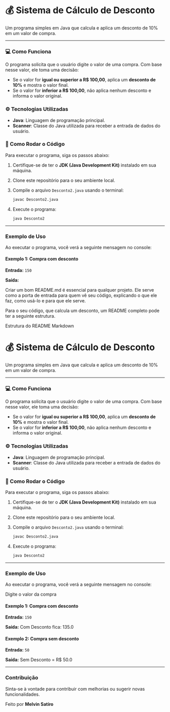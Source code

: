 # 💰 Sistema de Cálculo de Desconto

Um programa simples em Java que calcula e aplica um desconto de 10% em um valor de compra.

---

### 💻 Como Funciona

O programa solicita que o usuário digite o valor de uma compra. Com base nesse valor, ele toma uma decisão:

* Se o valor for **igual ou superior a R$ 100,00**, aplica um **desconto de 10%** e mostra o valor final.
* Se o valor for **inferior a R$ 100,00**, não aplica nenhum desconto e informa o valor original.

### ⚙️ Tecnologias Utilizadas

* **Java**: Linguagem de programação principal.
* **Scanner**: Classe do Java utilizada para receber a entrada de dados do usuário.

### 🚀 Como Rodar o Código

Para executar o programa, siga os passos abaixo:

1.  Certifique-se de ter o **JDK (Java Development Kit)** instalado em sua máquina.
2.  Clone este repositório para o seu ambiente local.
3.  Compile o arquivo `Desconto2.java` usando o terminal:

    ```bash
    javac Desconto2.java
    ```

4.  Execute o programa:

    ```bash
    java Desconto2
    ```

---

### Exemplo de Uso

Ao executar o programa, você verá a seguinte mensagem no console:

#### Exemplo 1: Compra com desconto

**Entrada:** `150`

**Saída:**

Criar um bom README.md é essencial para qualquer projeto. Ele serve como a porta de entrada para quem vê seu código, explicando o que ele faz, como usá-lo e para que ele serve.

Para o seu código, que calcula um desconto, um README completo pode ter a seguinte estrutura.

Estrutura do README
Markdown

# 💰 Sistema de Cálculo de Desconto

Um programa simples em Java que calcula e aplica um desconto de 10% em um valor de compra.

---

### 💻 Como Funciona

O programa solicita que o usuário digite o valor de uma compra. Com base nesse valor, ele toma uma decisão:

* Se o valor for **igual ou superior a R$ 100,00**, aplica um **desconto de 10%** e mostra o valor final.
* Se o valor for **inferior a R$ 100,00**, não aplica nenhum desconto e informa o valor original.

### ⚙️ Tecnologias Utilizadas

* **Java**: Linguagem de programação principal.
* **Scanner**: Classe do Java utilizada para receber a entrada de dados do usuário.

### 🚀 Como Rodar o Código

Para executar o programa, siga os passos abaixo:

1.  Certifique-se de ter o **JDK (Java Development Kit)** instalado em sua máquina.
2.  Clone este repositório para o seu ambiente local.
3.  Compile o arquivo `Desconto2.java` usando o terminal:

    ```bash
    javac Desconto2.java
    ```

4.  Execute o programa:

    ```bash
    java Desconto2
    ```

---

### Exemplo de Uso

Ao executar o programa, você verá a seguinte mensagem no console:

Digite o valor da compra


#### Exemplo 1: Compra com desconto

**Entrada:** `150`

**Saída:**
Com Desconto fica: 135.0


#### Exemplo 2: Compra sem desconto

**Entrada:** `50`

**Saída:**
Sem Desconto = R$ 50.0


---

### Contribuição

Sinta-se à vontade para contribuir com melhorias ou sugerir novas funcionalidades.

Feito por **Melvin Satíro**

